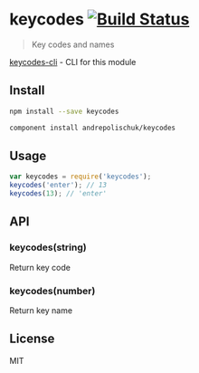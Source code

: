 # keycodes [![Build Status][travis-image]][travis-url]

> Key codes and names

[keycodes-cli][keycodes-cli] - CLI for this module

## Install

```sh
npm install --save keycodes
```

```sh
component install andrepolischuk/keycodes
```

## Usage

```js
var keycodes = require('keycodes');
keycodes('enter'); // 13
keycodes(13); // 'enter'
```

## API

### keycodes(string)

Return key code

### keycodes(number)

Return key name

## License

MIT

[travis-url]: https://travis-ci.org/andrepolischuk/keycodes
[travis-image]: https://travis-ci.org/andrepolischuk/keycodes.svg?branch=master

[keycodes-cli]: https://github.com/andrepolischuk/keycodes-cli
